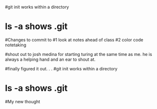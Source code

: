 #git init works within a directory
# ls -a shows .git



#Changes to commit to
#1 look at notes ahead of class
#2 color code notetaking


#shout out to josh medina for starting turing at the same time as me. he is always a helping hand and an ear to shout at.

#finally figured it out. . .
#git init works within a directory
# ls -a shows .git

#My new thought

